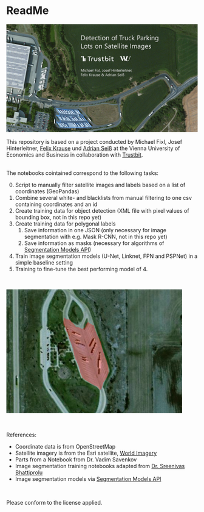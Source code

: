 # ReadMe

![Starting Image](data/assets/start-image.png)

This repository is based on a project conducted by Michael Fixl, Josef Hinterleitner, [Felix Krause](https://www.linkedin.com/in/felix-krause-7a643b222) und [Adrian Seiß](https://www.linkedin.com/in/adrian-sei%C3%9F) at the Vienna University of Economics and Business in collaboration with [Trustbit](trustbit.tech).

<br>
The notebooks cointained correspond to the following tasks:

0. Script to manually filter satellite images and labels based on a list of coordinates (GeoPandas)
1. Combine several white- and blacklists from manual filtering to one csv containing coordinates and an id
2. Create training data for object detection (XML file with pixel values of bounding box, not in this repo yet)
3. Create training data for polygonal labels
    1. Save information in one JSON (only necessary for image segmentation with e.g. Mask R-CNN, not in this repo yet)
    2. Save information as masks (necessary for algorithms of [Segmentation Models API](https://github.com/qubvel/segmentation_models))
4. Train image segmentation models (U-Net, Linknet, FPN and PSPNet) in a simple baseline setting
5. Training to fine-tune the best performing model of 4.

<br>

![Segmentation Sample](data/assets/segmentation1.png)

<br>

References:
- Coordinate data is from OpenStreetMap
- Satellite imagery is from the Esri satellite, [World Imagery](https://www.arcgis.com/home/item.html?id=10df2279f9684e4a9f6a7f08febac2a9#!)
- Parts from a Notebook from Dr. Vadim Savenkov
- Image segmentation training notebooks adapted from [Dr. Sreenivas Bhattiprolu](https://github.com/bnsreenu/python_for_microscopists/tree/master/228_semantic_segmentation_of_aerial_imagery_using_unet)
- Image segmentation models via [Segmentation Models API](https://github.com/qubvel/segmentation_models)

<br>

Please conform to the license applied.